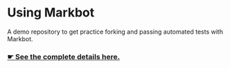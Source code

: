 # Using Markbot

A demo repository to get practice forking and passing automated tests with Markbot.

### [☛ See the complete details here.](http://tasks.learn-the-web.algonquindesign.ca/web-dev-1/using-markbot/)
